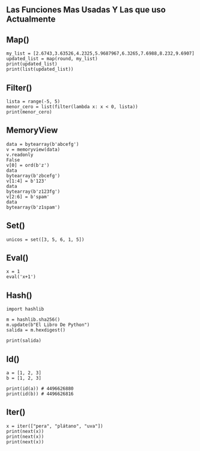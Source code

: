 ## Las Funciones Mas Usadas Y Las que uso Actualmente


## Map()

```
my_list = [2.6743,3.63526,4.2325,5.9687967,6.3265,7.6988,8.232,9.6907]
updated_list = map(round, my_list)
print(updated_list)
print(list(updated_list))
```

## Filter()

```
lista = range(-5, 5)
menor_cero = list(filter(lambda x: x < 0, lista))
print(menor_cero)
```


## MemoryView
```
data = bytearray(b'abcefg')
v = memoryview(data)
v.readonly
False
v[0] = ord(b'z')
data
bytearray(b'zbcefg')
v[1:4] = b'123'
data
bytearray(b'z123fg')
v[2:6] = b'spam'
data
bytearray(b'z1spam')
```

## Set()

```
unicos = set([3, 5, 6, 1, 5])
```
## Eval()

```
x = 1
eval('x+1')
```

## Hash()
```
import hashlib

m = hashlib.sha256()
m.update(b"El Libro De Python")
salida = m.hexdigest()

print(salida)
```

## Id()

```
a = [1, 2, 3]
b = [1, 2, 3]

print(id(a)) # 4496626880
print(id(b)) # 4496626816
```


## Iter()

```
x = iter(["pera", "plátano", "uva"])
print(next(x))
print(next(x))
print(next(x))

```
